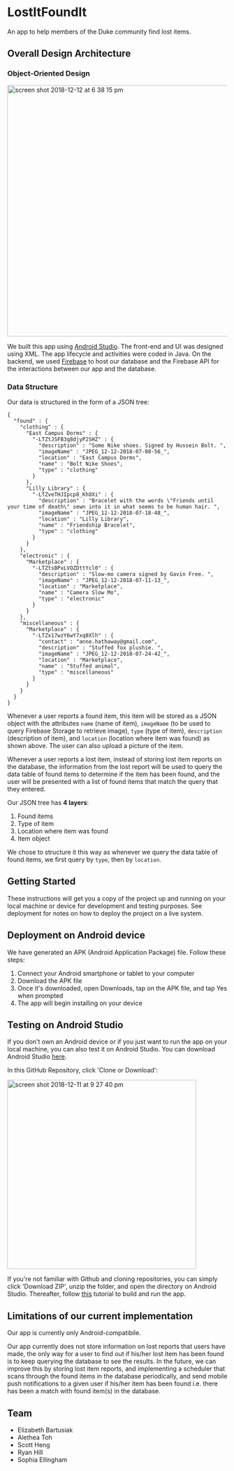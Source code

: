 # LostItFoundIt

An app to help members of the Duke community find lost items. 

## Overall Design Architecture

### Object-Oriented Design

<p><img width="574" alt="screen shot 2018-12-12 at 6 38 15 pm" src="https://user-images.githubusercontent.com/22549537/49905744-ecd9f500-fe3c-11e8-8c0c-6011fb1ea3ee.png"></p>

We built this app using [Android Studio](https://developer.android.com/studio/). The front-end and UI was designed using XML. The app lifecycle and activities were coded in Java. On the backend, we used [Firebase](https://firebase.google.com/) to host our database and the Firebase API for the interactions between our app and the database.

### Data Structure
Our data is structured in the form of a JSON tree:

```
{
  "found" : {
    "clothing" : {
      "East Campus Dorms" : {
        "-LTZtJSFB3q8djyP2SHZ" : {
          "description" : "Some Nike shoes. Signed by Hussein Bolt. ",
          "imageName" : "JPEG_12-12-2018-07-08-56_",
          "location" : "East Campus Dorms",
          "name" : "Bolt Nike Shoes",
          "type" : "clothing"
        }
      },
      "Lilly Library" : {
        "-LTZveTHJIpcp8_Kh8Xi" : {
          "description" : "Bracelet with the words \"Friends until your time of death\" sewn into it in what seems to be human hair. ",
          "imageName" : "JPEG_12-12-2018-07-18-48_",
          "location" : "Lilly Library",
          "name" : "Friendship Bracelet",
          "type" : "clothing"
        }
      }
    },
    "electronic" : {
      "Marketplace" : {
        "-LTZtsBPxLVOZDttYcl0" : {
          "description" : "Slow-mo camera signed by Gavin Free. ",
          "imageName" : "JPEG_12-12-2018-07-11-13_",
          "location" : "Marketplace",
          "name" : "Camera Slow Mo",
          "type" : "electronic"
        }
      }
    },
    "miscellaneous" : {
      "Marketplace" : {
        "-LTZx17wzY6wY7xq8Xlh" : {
          "contact" : "anne.hathaway@gmail.com",
          "description" : "Stuffed fox plushie. ",
          "imageName" : "JPEG_12-12-2018-07-24-42_",
          "location" : "Marketplace",
          "name" : "Stuffed animal",
          "type" : "miscellaneous"
        }
      }
    }
  }
}
```

Whenever a user reports a found item, this item will be stored as a JSON object with the attributes ```name``` (name of item), ```imageName``` (to be used to query Firebase Storage to retrieve image), ```type``` (type of item), ```description``` (description of item), and ```location``` (location where item was found) as shown above. The user can also upload a picture of the item. 

Whenever a user reports a lost item, instead of storing lost item reports on the database, the information from the lost report will be used to query the data table of found items to determine if the item has been found, and the user will be presented with a list of found items that match the query that they entered. 

Our JSON tree has **4 layers**:
1. Found items
2. Type of item
3. Location where item was found
4. Item object

We chose to structure it this way as whenever we query the data table of found items, we first query by ```type```, then by ```location```. 

## Getting Started

These instructions will get you a copy of the project up and running on your local machine or device for development and testing purposes. See deployment for notes on how to deploy the project on a live system.

## Deployment on Android device
We have generated an APK (Android Application Package) file. Follow these steps:
1. Connect your Android smartphone or tablet to your computer
2. Download the APK file
3. Once it's downloaded, open Downloads, tap on the APK file, and tap Yes when prompted
4. The app will begin installing on your device

## Testing on Android Studio

If you don't own an Android device or if you just want to run the app on your local machine, you can also test it on Android Studio. You can download Android Studio [here](https://developer.android.com/studio/). 

In this GitHub Repository, click 'Clone or Download':
<p><img width="432" alt="screen shot 2018-12-11 at 9 27 40 pm" src="https://user-images.githubusercontent.com/22549537/49843002-a5476080-fd8b-11e8-9046-a00785a4d511.png"></p>

If you're not familiar with Github and cloning repositories, you can simply click 'Download ZIP', unzip the folder, and open the directory on Android Studio. Thereafter, follow [this](https://developer.android.com/studio/run/) tutorial to build and run the app. 

## Limitations of our current implementation
Our app is currently only Android-compatibile. 

Our app currently does not store information on lost reports that users have made, the only way for a user to find out if his/her lost item has been found is to keep querying the database to see the results. In the future, we can improve this by storing lost item reports, and implementing a scheduler that scans through the found items in the database periodically, and send mobile push notifications to a given user if his/her item has been found i.e. there has been a match with found item(s) in the database. 

## Team

- Elizabeth Bartusiak
- Alethea Toh
- Scott Heng
- Ryan Hill
- Sophia Ellingham
